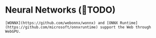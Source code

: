 Neural Networks (🛑TODO)
===============

```{note}
[WONNX](https://github.com/webonnx/wonnx) and [ONNX Runtime](https://github.com/microsoft/onnxruntime) support the Web through WebGPU.
```
